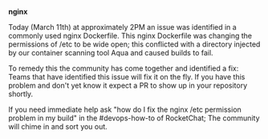 
**nginx**

Today (March 11th) at approximately 2PM an issue was identified in a commonly used nginx Dockerfile. This nginx Dockerfile was changing the permissions of /etc to be wide open; this conflicted with a directory injected by our container scanning tool Aqua and caused builds to fail.

To remedy this the community has come together and identified a fix: Teams that have identified this issue will fix it on the fly. If you have this problem and don't yet know it expect a PR to show up in your repository shortly.

If you need immediate help ask "how do I fix the nginx /etc permission problem in my build" in the #devops-how-to of RocketChat; The community will chime in and sort you out.
